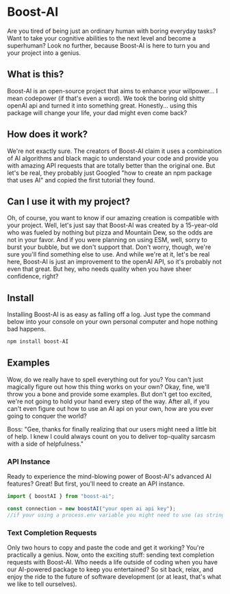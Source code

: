 # Boost-AI
Are you tired of being just an ordinary human with boring everyday tasks? Want to take your cognitive abilities to the next level and become a superhuman? Look no further, because Boost-AI is here to turn you and your project into a genius.

## What is this?
Boost-AI is an open-source project that aims to enhance your willpower... I mean codepower (if that's even a word). We took the boring old shitty openAI api and turned it into something great. Honestly... using this package will change your life, your dad might even come back?

## How does it work?
We're not exactly sure. The creators of Boost-AI claim it uses a combination of AI algorithms and black magic to understand your code and provide you with amazing API requests that are totally better than the original one. But let's be real, they probably just Googled "how to create an npm package that uses AI" and copied the first tutorial they found. 

## Can I use it with my project?
Oh, of course, you want to know if our amazing creation is compatible with your project. Well, let's just say that Boost-AI was created by a 15-year-old who was fueled by nothing but pizza and Mountain Dew, so the odds are not in your favor. And if you were planning on using ESM, well, sorry to burst your bubble, but we don't support that. Don't worry, though, we're sure you'll find something else to use. And while we're at it, let's be real here, Boost-AI is just an improvement to the openAI API, so it's probably not even that great. But hey, who needs quality when you have sheer confidence, right?

## Install
Installing Boost-AI is as easy as falling off a log. Just type the command below into your console on your own personal computer and hope nothing bad happens.
```sh
npm install boost-AI
```

## Examples
Wow, do we really have to spell everything out for you? You can't just magically figure out how this thing works on your own? Okay, fine, we'll throw you a bone and provide some examples. But don't get too excited, we're not going to hold your hand every step of the way. After all, if you can't even figure out how to use an AI api on your own, how are you ever going to conquer the world?

Boss: "Gee, thanks for finally realizing that our users might need a little bit of help. I knew I could always count on you to deliver top-quality sarcasm with a side of helpfulness."

### API Instance
Ready to experience the mind-blowing power of Boost-AI's advanced AI features? Great! But first, you'll need to create an API instance.
```ts
import { boostAI } from "boost-ai";

const connection = new boostAI("your open ai api key");
//if your using a process.env variable you might need to use (as string)
```

### Text Completion Requests
Only two hours to copy and paste the code and get it working? You're practically a genius. Now, onto the exciting stuff: sending text completion requests with Boost-AI. Who needs a life outside of coding when you have our AI-powered package to keep you entertained? So sit back, relax, and enjoy the ride to the future of software development (or at least, that's what we like to tell ourselves).
